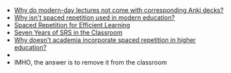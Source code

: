 - [Why do modern-day lectures not come with corresponding Anki decks?](https://www.reddit.com/r/Anki/comments/nz2ard/if_ankispaced_repetition_is_the_evidencebased_way/)
- [Why isn't spaced repetition used in modern education?](https://honda-tech.com/forums/general-discussion-debate-40/why-isnt-spaced-repetition-used-modern-education-2639940/)
- [Spaced Repetition for Efficient Learning](https://www.gwern.net/Spaced-repetition)
- [Seven Years of SRS in the Classroom](https://www.lesswrong.com/posts/F6ZTtBXn2cFLmWPdM/seven-years-of-spaced-repetition-software-in-the-classroom-1)
- [Why doesn't academia incorporate spaced repetition in higher education?](https://academia.stackexchange.com/questions/69100/why-doesnt-academia-incorporate-spaced-repetition-in-higher-education)
-
- IMHO, the answer is to remove it from the classroom